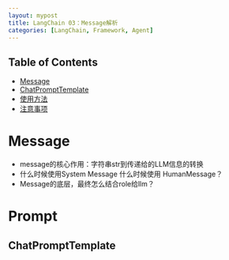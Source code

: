 ```yaml
---
layout: mypost
title: LangChain 03：Message解析
categories: [LangChain, Framework, Agent]
---
```

## Table of Contents
- [Message](#message)
- [ChatPromptTemplate](#chatprompttemplate)
- [使用方法](#使用方法)
- [注意事项](#注意事项)

# Message

* message的核心作用：字符串str到传递给的LLM信息的转换
* 什么时候使用System Message 什么时候使用 HumanMessage？
* Message的底层，最终怎么结合role给llm？

# Prompt
## ChatPromptTemplate


